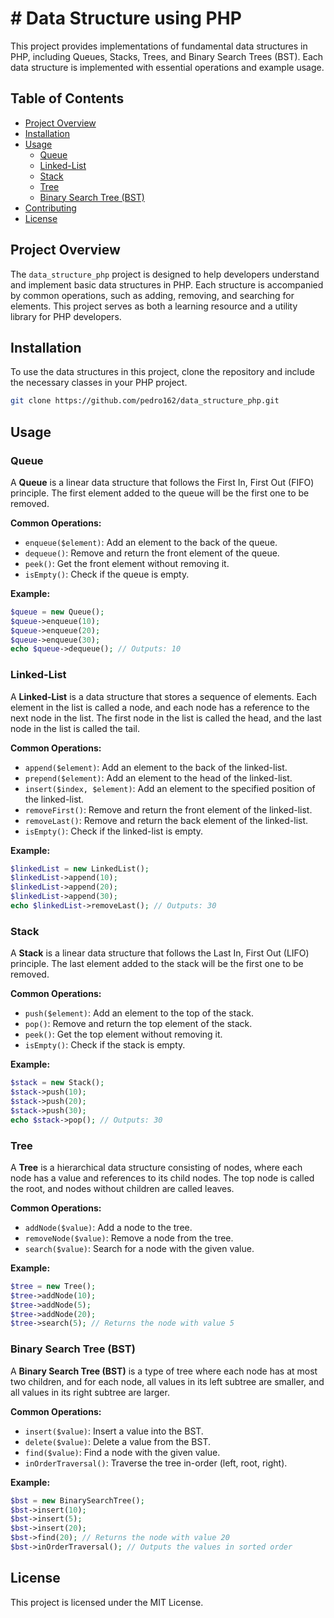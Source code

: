 # # Data Structure using PHP

This project provides implementations of fundamental data structures in PHP, including Queues, Stacks, Trees, and Binary Search Trees (BST). Each data structure is implemented with essential operations and example usage.

## Table of Contents

- [Project Overview](#project-overview)
- [Installation](#installation)
- [Usage](#usage)
  - [Queue](#queue)
  - [Linked-List](#linked-list)
  - [Stack](#stack)
  - [Tree](#tree)
  - [Binary Search Tree (BST)](#binary-search-tree-bst)
- [Contributing](#contributing)
- [License](#license)

## Project Overview

The `data_structure_php` project is designed to help developers understand and implement basic data structures in PHP. Each structure is accompanied by common operations, such as adding, removing, and searching for elements. This project serves as both a learning resource and a utility library for PHP developers.

## Installation

To use the data structures in this project, clone the repository and include the necessary classes in your PHP project.

```bash
git clone https://github.com/pedro162/data_structure_php.git
```

## Usage

### Queue

A **Queue** is a linear data structure that follows the First In, First Out (FIFO) principle. The first element added to the queue will be the first one to be removed.

**Common Operations:**

- `enqueue($element)`: Add an element to the back of the queue.
- `dequeue()`: Remove and return the front element of the queue.
- `peek()`: Get the front element without removing it.
- `isEmpty()`: Check if the queue is empty.

**Example:**

```php
$queue = new Queue();
$queue->enqueue(10);
$queue->enqueue(20);
$queue->enqueue(30);
echo $queue->dequeue(); // Outputs: 10
```

### Linked-List

A **Linked-List** is a data structure that stores a sequence of elements. Each element in the list is called a node, and each node has a reference to the next node in the list. The first node in the list is called the head, and the last node in the list is called the tail.

**Common Operations:**

- `append($element)`: Add an element to the back of the linked-list.
- `prepend($element)`: Add an element to the head of the linked-list.
- `insert($index, $element)`: Add an element to the specified position of the linked-list.
- `removeFirst()`: Remove and return the front element of the linked-list.
- `removeLast()`: Remove and return the back element of the linked-list.
- `isEmpty()`: Check if the linked-list is empty.

**Example:**

```php
$linkedList = new LinkedList();
$linkedList->append(10);
$linkedList->append(20);
$linkedList->append(30);
echo $linkedList->removeLast(); // Outputs: 30
```

### Stack

A **Stack** is a linear data structure that follows the Last In, First Out (LIFO) principle. The last element added to the stack will be the first one to be removed.

**Common Operations:**

- `push($element)`: Add an element to the top of the stack.
- `pop()`: Remove and return the top element of the stack.
- `peek()`: Get the top element without removing it.
- `isEmpty()`: Check if the stack is empty.

**Example:**

```php
$stack = new Stack();
$stack->push(10);
$stack->push(20);
$stack->push(30);
echo $stack->pop(); // Outputs: 30
```

### Tree

A **Tree** is a hierarchical data structure consisting of nodes, where each node has a value and references to its child nodes. The top node is called the root, and nodes without children are called leaves.

**Common Operations:**

- `addNode($value)`: Add a node to the tree.
- `removeNode($value)`: Remove a node from the tree.
- `search($value)`: Search for a node with the given value.

**Example:**

```php
$tree = new Tree();
$tree->addNode(10);
$tree->addNode(5);
$tree->addNode(20);
$tree->search(5); // Returns the node with value 5
```

### Binary Search Tree (BST)

A **Binary Search Tree (BST)** is a type of tree where each node has at most two children, and for each node, all values in its left subtree are smaller, and all values in its right subtree are larger.

**Common Operations:**

- `insert($value)`: Insert a value into the BST.
- `delete($value)`: Delete a value from the BST.
- `find($value)`: Find a node with the given value.
- `inOrderTraversal()`: Traverse the tree in-order (left, root, right).

**Example:**

```php
$bst = new BinarySearchTree();
$bst->insert(10);
$bst->insert(5);
$bst->insert(20);
$bst->find(20); // Returns the node with value 20
$bst->inOrderTraversal(); // Outputs the values in sorted order
```

## License

This project is licensed under the MIT License.
